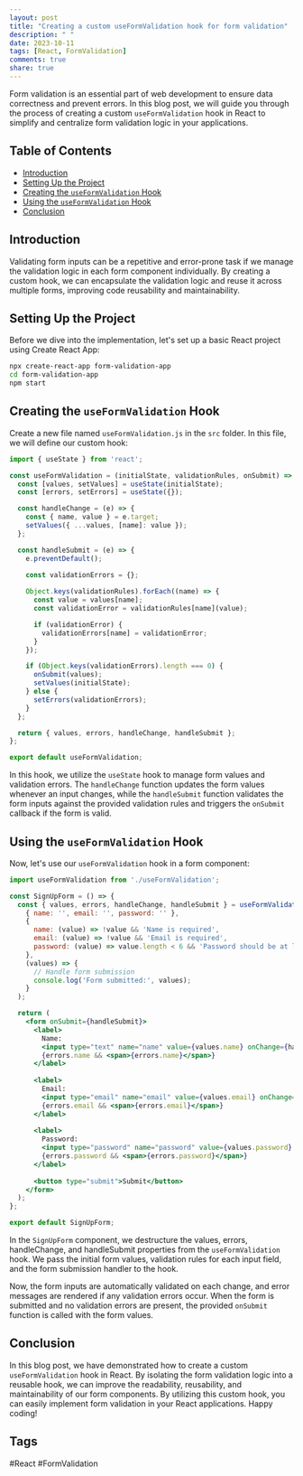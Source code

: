 ```yaml
---
layout: post
title: "Creating a custom useFormValidation hook for form validation"
description: " "
date: 2023-10-11
tags: [React, FormValidation]
comments: true
share: true
---
```


Form validation is an essential part of web development to ensure data correctness and prevent errors. In this blog post, we will guide you through the process of creating a custom `useFormValidation` hook in React to simplify and centralize form validation logic in your applications.

## Table of Contents
- [Introduction](#introduction)
- [Setting Up the Project](#setting-up-the-project)
- [Creating the `useFormValidation` Hook](#creating-the-useformvalidation-hook)
- [Using the `useFormValidation` Hook](#using-the-useformvalidation-hook)
- [Conclusion](#conclusion)

## Introduction

Validating form inputs can be a repetitive and error-prone task if we manage the validation logic in each form component individually. By creating a custom hook, we can encapsulate the validation logic and reuse it across multiple forms, improving code reusability and maintainability.

## Setting Up the Project

Before we dive into the implementation, let's set up a basic React project using Create React App:

```bash
npx create-react-app form-validation-app
cd form-validation-app
npm start
```

## Creating the `useFormValidation` Hook

Create a new file named `useFormValidation.js` in the `src` folder. In this file, we will define our custom hook:

```jsx
import { useState } from 'react';

const useFormValidation = (initialState, validationRules, onSubmit) => {
  const [values, setValues] = useState(initialState);
  const [errors, setErrors] = useState({});

  const handleChange = (e) => {
    const { name, value } = e.target;
    setValues({ ...values, [name]: value });
  };

  const handleSubmit = (e) => {
    e.preventDefault();
    
    const validationErrors = {};

    Object.keys(validationRules).forEach((name) => {
      const value = values[name];
      const validationError = validationRules[name](value);

      if (validationError) {
        validationErrors[name] = validationError;
      }
    });

    if (Object.keys(validationErrors).length === 0) {
      onSubmit(values);
      setValues(initialState);
    } else {
      setErrors(validationErrors);
    }
  };

  return { values, errors, handleChange, handleSubmit };
};

export default useFormValidation;
```

In this hook, we utilize the `useState` hook to manage form values and validation errors. The `handleChange` function updates the form values whenever an input changes, while the `handleSubmit` function validates the form inputs against the provided validation rules and triggers the `onSubmit` callback if the form is valid.

## Using the `useFormValidation` Hook

Now, let's use our `useFormValidation` hook in a form component:

```jsx
import useFormValidation from './useFormValidation';

const SignUpForm = () => {
  const { values, errors, handleChange, handleSubmit } = useFormValidation(
    { name: '', email: '', password: '' },
    {
      name: (value) => !value && 'Name is required',
      email: (value) => !value && 'Email is required',
      password: (value) => value.length < 6 && 'Password should be at least 6 characters',
    },
    (values) => {
      // Handle form submission
      console.log('Form submitted:', values);
    }
  );

  return (
    <form onSubmit={handleSubmit}>
      <label>
        Name:
        <input type="text" name="name" value={values.name} onChange={handleChange} />
        {errors.name && <span>{errors.name}</span>}
      </label>
      
      <label>
        Email:
        <input type="email" name="email" value={values.email} onChange={handleChange} />
        {errors.email && <span>{errors.email}</span>}
      </label>
      
      <label>
        Password:
        <input type="password" name="password" value={values.password} onChange={handleChange} />
        {errors.password && <span>{errors.password}</span>}
      </label>
      
      <button type="submit">Submit</button>
    </form>
  );
};

export default SignUpForm;
```

In the `SignUpForm` component, we destructure the values, errors, handleChange, and handleSubmit properties from the `useFormValidation` hook. We pass the initial form values, validation rules for each input field, and the form submission handler to the hook.

Now, the form inputs are automatically validated on each change, and error messages are rendered if any validation errors occur. When the form is submitted and no validation errors are present, the provided `onSubmit` function is called with the form values.

## Conclusion

In this blog post, we have demonstrated how to create a custom `useFormValidation` hook in React. By isolating the form validation logic into a reusable hook, we can improve the readability, reusability, and maintainability of our form components. By utilizing this custom hook, you can easily implement form validation in your React applications. Happy coding!

## Tags
#React #FormValidation